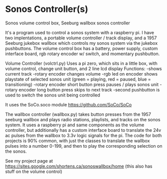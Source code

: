 # Sonos Controller(s)
Sonos volume control box, 
Seeburg wallbox sonos controller

It's a program used to control a sonos system with a raspberry pi.  I have two implentations, a portable volume controller / track display, and a 1957 Seeburg jukebox wallbox which controls my sonos system via the jukebox pushbuttons.
The volume control box has a battery, power supply, custom interface board, rgb rotary encoder w/ switch, and momentary pushbutton.

Volume Controller (volctrl.py)
Uses a pi zero, which sits in a little box, with volume control, change unit button, and 2 line lcd display
Functions:
  -shows current track
  -rotary encoder changes volume
  -rgb led on encoder shows playstate of selected sonos unit (green = playing, red = paused, blue =  transitioning)
  -rotary encoder  short button press pauses / plays sonos unit
  -rotary encoder long button press skips to next track
  -second pushbutton is used to switch the sonos unit being controlled
  
It uses the SoCo.soco module https://github.com/SoCo/SoCo

The wallbox controller (wallbox.py) takes button presses from the 1957 seeburg wallbox and plays radio stations, playlists, and tracks on the sonos system.  It uses a raspberry pi and same components as the volume controller, but additionally has a custom interface board to translate the 24v ac pulses from the wallbox to 3.3v logic signals for the pi.  The code for both projects is 90% common, with just the classes to translate the wallbox pulses into a number 0-199, and then to play the corresponding selection on the sonos.

See my project page at https://sites.google.com/shortens.ca/sonoswallbox/home  (this also has stuff on the volume control)
